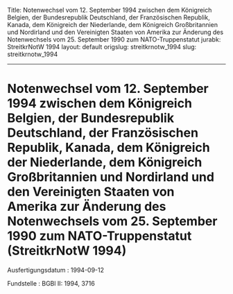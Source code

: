 Title: Notenwechsel vom 12. September 1994 zwischen dem Königreich Belgien, der Bundesrepublik
  Deutschland, der Französischen Republik, Kanada, dem Königreich der Niederlande,
  dem Königreich Großbritannien und Nordirland und den Vereinigten Staaten von Amerika
  zur Änderung des Notenwechsels vom 25. September 1990 zum NATO-Truppenstatut
jurabk: StreitkrNotW 1994
layout: default
origslug: streitkrnotw_1994
slug: streitkrnotw_1994

---

# Notenwechsel vom 12. September 1994 zwischen dem Königreich Belgien, der Bundesrepublik Deutschland, der Französischen Republik, Kanada, dem Königreich der Niederlande, dem Königreich Großbritannien und Nordirland und den Vereinigten Staaten von Amerika zur Änderung des Notenwechsels vom 25. September 1990 zum NATO-Truppenstatut (StreitkrNotW 1994)

Ausfertigungsdatum
:   1994-09-12

Fundstelle
:   BGBl II: 1994, 3716

